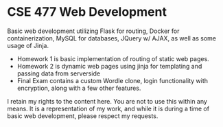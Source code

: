 # CSE 477 Web Development
Basic web development utilizing Flask for routing, Docker for containerization, MySQL for databases, JQuery w/ AJAX, as well as some usage of Jinja.

- Homework 1 is basic implementation of routing of static web pages.
- Homework 2 is dynamic web pages using jinja for templating and passing data from serverside
- Final Exam contains a custom Wordle clone, login functionality with encryption, along with a few other features.

I retain my rights to the content here. You are not to use this within any means. It is a representation of my work, and while it is during a time of basic web development, please respect my requests.
